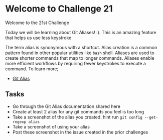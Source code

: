 # Welcome to Challenge 21

Welcome to the 21st Challenge

Today we will be learning about Git Aliases! :). This is an amazing feature that helps us use less keystroke

 The term alias is synonymous with a shortcut. Alias creation is a common pattern found in other popular utilities like `bash` shell. Aliases are used to create shorter commands that map to longer commands. Aliases enable more efficient workflows by requiring fewer keystrokes to execute a command. To learn more;

- [Git Alias](https://www.atlassian.com/git/tutorials/git-alias)

## Tasks

- Go through the Git Alias documentation shared here
- Create at least 2 alias for any git commands you feel is too long
- Take a screenshot of the alias you created. hint run `git config --get-regexp alias`
- Take a screenshot of using your alias
- Post these screenshot in the issue created in the prior challenges 
